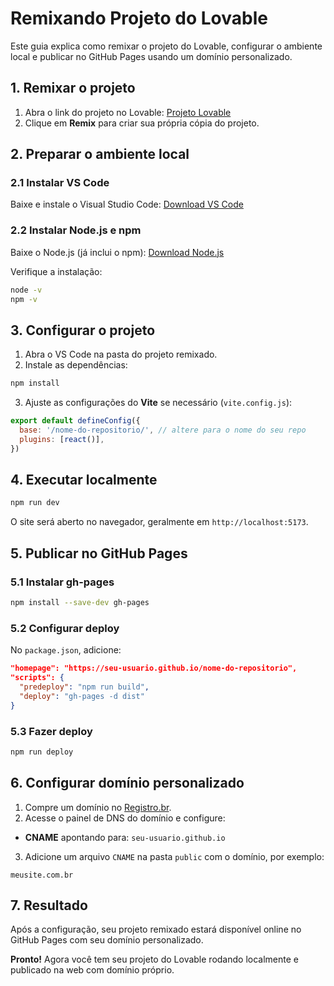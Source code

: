 # Remixando Projeto do Lovable

Este guia explica como remixar o projeto do Lovable, configurar o ambiente local e publicar no GitHub Pages usando um domínio personalizado.

## 1. Remixar o projeto

1. Abra o link do projeto no Lovable:
   [Projeto Lovable](https://lovable.dev/projects/3d1da599-79f8-439b-8dd0-25ed98bdd7c4)
2. Clique em **Remix** para criar sua própria cópia do projeto.

## 2. Preparar o ambiente local

### 2.1 Instalar VS Code

Baixe e instale o Visual Studio Code:
[Download VS Code](https://code.visualstudio.com/)

### 2.2 Instalar Node.js e npm

Baixe o Node.js (já inclui o npm):
[Download Node.js](https://nodejs.org/)

Verifique a instalação:

```bash
node -v
npm -v
```

## 3. Configurar o projeto

1. Abra o VS Code na pasta do projeto remixado.
2. Instale as dependências:

```bash
npm install
```

3. Ajuste as configurações do **Vite** se necessário (`vite.config.js`):

```javascript
export default defineConfig({
  base: '/nome-do-repositorio/', // altere para o nome do seu repo
  plugins: [react()],
})
```

## 4. Executar localmente

```bash
npm run dev
```

O site será aberto no navegador, geralmente em `http://localhost:5173`.

## 5. Publicar no GitHub Pages

### 5.1 Instalar gh-pages

```bash
npm install --save-dev gh-pages
```

### 5.2 Configurar deploy

No `package.json`, adicione:

```json
"homepage": "https://seu-usuario.github.io/nome-do-repositorio",
"scripts": {
  "predeploy": "npm run build",
  "deploy": "gh-pages -d dist"
}
```

### 5.3 Fazer deploy

```bash
npm run deploy
```

## 6. Configurar domínio personalizado

1. Compre um domínio no [Registro.br](https://www.registro.br/).
2. Acesse o painel de DNS do domínio e configure:

* **CNAME** apontando para: `seu-usuario.github.io`

3. Adicione um arquivo `CNAME` na pasta `public` com o domínio, por exemplo:

```
meusite.com.br
```

## 7. Resultado

Após a configuração, seu projeto remixado estará disponível online no GitHub Pages com seu domínio personalizado.

**Pronto!** Agora você tem seu projeto do Lovable rodando localmente e publicado na web com domínio próprio.
